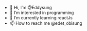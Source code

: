 - 👋 Hi, I’m @Eddysung
- 👀 I’m interested in programming
- 🌱 I’m currently learning reactJs
- 📫 How to reach me @edet_obisung

<!---
Eddysung/Eddysung is a ✨ special ✨ repository because its `README.md` (this file) appears on your GitHub profile.
You can click the Preview link to take a look at your changes.
--->
